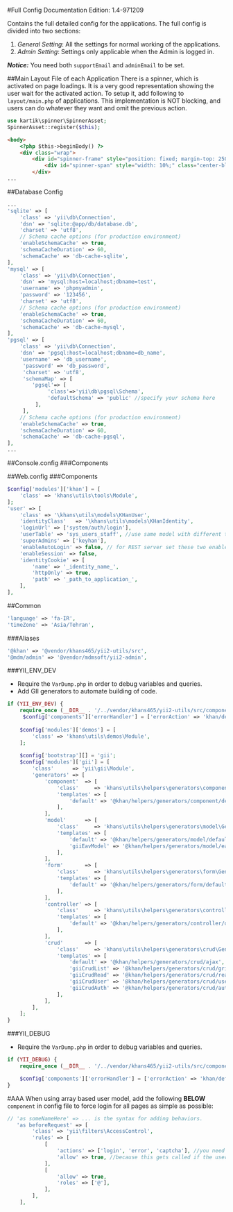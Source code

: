 #Full Config
Documentation Edition: 1.4-971209

Contains the full detailed config for the applications.
The full config is divided into two sections:
1. _General Setting_: All the settings for normal working of the applications.
1. _Admin Setting_: Settings only applicable when the Admin is logged in.

**_Notice:_** You need both `supportEmail` and `adminEmail` to be set.

##Main Layout File of each Application
There is a spinner, which is activated on page loadings. It is a very good representation showing the 
user wait for the activated action. To setup it, add following to `layout/main.php` of applications.
This implementation is NOT blocking, and users can do whatever they want and omit the previous action.
```php
use kartik\spinner\SpinnerAsset;
SpinnerAsset::register($this); 
```
```html
<body>
    <?php $this->beginBody() ?>
    <div class="wrap">
        <div id="spinner-frame" style="position: fixed; margin-top: 250px; width: 100%;">
            <div id="spinner-span" style="width: 10%;" class="center-block text-center"></div>
        </div>
...
```

##Database Config
```php
...
'sqlite' => [
    'class' => 'yii\db\Connection',
    'dsn' => 'sqlite:@app/db/database.db',
    'charset' => 'utf8',
    // Schema cache options (for production environment)
    'enableSchemaCache' => true,
    'schemaCacheDuration' => 60,
    'schemaCache' => 'db-cache-sqlite',
],
'mysql' => [
    'class' => 'yii\db\Connection',
    'dsn' => 'mysql:host=localhost;dbname=test',
    'username' => 'phpmyadmin',
    'password' => '123456',
    'charset' => 'utf8',
    // Schema cache options (for production environment)
    'enableSchemaCache' => true,
    'schemaCacheDuration' => 60,
    'schemaCache' => 'db-cache-mysql',
],
'pgsql' => [
    'class' => 'yii\db\Connection',
    'dsn' => 'pgsql:host=localhost;dbname=db_name',
    'username' => 'db_username',
     'password' => 'db_password',
     'charset' => 'utf8',
     'schemaMap' => [
        'pgsql'=> [
             'class'=>'yii\db\pgsql\Schema',
             'defaultSchema' => 'public' //specify your schema here
         ],
     ],
    // Schema cache options (for production environment)
    'enableSchemaCache' => true,
    'schemaCacheDuration' => 60,
    'schemaCache' => 'db-cache-pgsql',
],
...
```
##Console.config
###Components

##Web.config
###Components

```php
$config['modules']['khan'] = [
    'class' => 'khans\utils\tools\Module',
];
'user' => [
    'class' => '\khans\utils\models\KHanUser',
    'identityClass'   => '\khans\utils\models\KHanIdentity',
    'loginUrl' => ['system/auth/login'],
    'userTable' => 'sys_users_staff', //use same model with different tables for different applications
    'superAdmins' => ['keyhan'],
    'enableAutoLogin' => false, // for REST server set these two enable* to false
    'enableSession' => false,
    'identityCookie' => [
        'name' => '_identity_name_',
        'httpOnly' => true,
        'path' => '_path_to_application_',
    ],
],
```

##Common
```php
'language' => 'fa-IR',
'timeZone' => 'Asia/Tehran',
```

###Aliases

```php
'@khan' => '@vendor/khans465/yii2-utils/src',
'@mdm/admin' => '@vendor/mdmsoft/yii2-admin',
```

###YII\_ENV\_DEV

+ Require the `VarDump.php` in order to debug variables and queries.
+ Add GII generators to automate building of code. 

```php
if (YII_ENV_DEV) { 
    require_once (__DIR__ . '/../vendor/khans465/yii2-utils/src/components/VarDump.php');
     $config['components']['errorHandler'] = ['errorAction' => 'khan/default/error'];
   
    $config['modules']['demos'] = [
        'class' => 'khans\utils\demos\Module',
    ];
       
    $config['bootstrap'][] = 'gii';
    $config['modules']['gii'] = [
        'class'      => 'yii\gii\Module',
        'generators' => [
            'component'  => [
                'class'     => 'khans\utils\helpers\generators\component\Generator',
                'templates' => [
                    'default' => '@khan/helpers/generators/component/default',
                ],
            ],
            'model'      => [
                'class'     => 'khans\utils\helpers\generators\model\Generator',
                'templates' => [
                    'default' => '@khan/helpers/generators/model/default',
                    'giiEavModel' => '@khan/helpers/generators/model/eav',
                ],
            ],
            'form'       => [
                'class'     => 'khans\utils\helpers\generators\form\Generator',
                'templates' => [
                    'default' => '@khan/helpers/generators/form/default',
                ],
            ],
            'controller' => [
                'class'     => 'khans\utils\helpers\generators\controller\Generator',
                'templates' => [
                    'default' => '@khan/helpers/generators/controller/default',
                ],
            ],
            'crud'       => [
                'class'     => 'khans\utils\helpers\generators\crud\Generator',
                'templates' => [
                    'default' => '@khan/helpers/generators/crud/ajax',
                    'giiCrudList' => '@khan/helpers/generators/crud/grid',
                    'giiCrudRead' => '@khan/helpers/generators/crud/read',
                    'giiCrudUser' => '@khan/helpers/generators/crud/user',
                    'giiCrudAuth' => '@khan/helpers/generators/crud/auth',
                ],
            ],
        ],
    ];
}
```

###YII_DEBUG
+ Require the `VarDump.php` in order to debug variables and queries.
```php
if (YII_DEBUG) { 
    require_once (__DIR__ . '/../vendor/khans465/yii2-utils/src/components/VarDump.php');

    $config['components']['errorHandler'] = ['errorAction' => 'khan/default/error'];
}
```


#AAA
When using array based user model, add the following **BELOW** `component` in config file to force login for all pages as simple as possible:

```php
// 'as someNameHere' => ... is the syntax for adding behaviors.
   'as beforeRequest' => [ 
        'class' => 'yii\filters\AccessControl',
        'rules' => [
            [
                'actions' => ['login', 'error', 'captcha'], //you need to have a controller and an action site/login 
                'allow' => true, //because this gets called if the user is not logged in and no rule applies.
            ],
            [
                'allow' => true,
                'roles' => ['@'],
            ],
        ],
    ],
```
